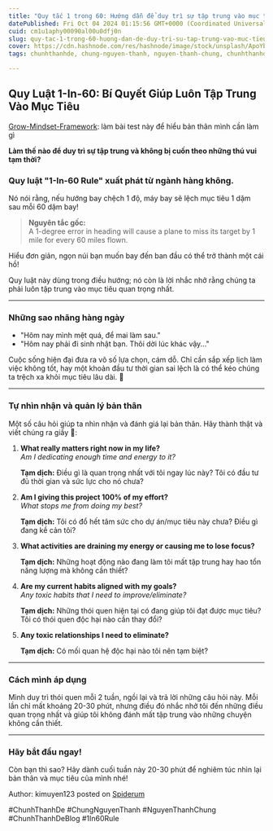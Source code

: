 ```yaml
---
title: "Quy tắc 1 trong 60: Hướng dẫn để duy trì sự tập trung vào mục tiêu  🛫"
datePublished: Fri Oct 04 2024 01:15:56 GMT+0000 (Coordinated Universal Time)
cuid: cm1u1aphy00090al00u0dfj0n
slug: quy-tac-1-trong-60-huong-dan-de-duy-tri-su-tap-trung-vao-muc-tieu
cover: https://cdn.hashnode.com/res/hashnode/image/stock/unsplash/ApoYbda6_3Y/upload/16c0c375fffc0e43ffcd191e4efa9a7a.jpeg
tags: chunhthanhde, chung-nguyen-thanh, nguyen-thanh-chung, chunhthanhde-blog

---
```


## Quy Luật 1-In-60: Bí Quyết Giúp Luôn Tập Trung Vào Mục Tiêu

[Grow-Mindset-Framework](https://github.com/ChunhThanhDe/grow-mindset-framework): làm bài test này để hiểu bản thân mình cần làm gì

**Làm thế nào để duy trì sự tập trung và không bị cuốn theo những thú vui tạm thời?**

### Quy luật "1-In-60 Rule" xuất phát từ ngành hàng không.

Nó nói rằng, nếu hướng bay chệch 1 độ, máy bay sẽ lệch mục tiêu 1 dặm sau mỗi 60 dặm bay!

> **Nguyên tắc gốc:**  
> A 1-degree error in heading will cause a plane to miss its target by 1 mile for every 60 miles flown.

Hiểu đơn giản, ngọn núi bạn muốn bay đến ban đầu có thể trở thành một cái hồ!

Quy luật này dùng trong điều hướng; nó còn là lời nhắc nhở rằng chúng ta phải luôn tập trung vào mục tiêu quan trọng nhất. 

---

### Những sao nhãng hàng ngày

- "Hôm nay mình mệt quá, để mai làm sau."  
- "Hôm nay phải đi sinh nhật bạn. Thôi dời lúc khác vậy..."

Cuộc sống hiện đại đưa ra vô số lựa chọn, cám dỗ. Chỉ cần sắp xếp lịch làm việc không tốt, hay một khoản đầu tư thời gian sai lệch là có thể kéo chúng ta trệch xa khỏi mục tiêu lâu dài. 🤔

---

### Tự nhìn nhận và quản lý bản thân

Một số câu hỏi giúp ta nhìn nhận và đánh giá lại bản thân. Hãy thành thật và viết chúng ra giấy 📝:

1. **What really matters right now in my life?**  
   _Am I dedicating enough time and energy to it?_

   **Tạm dịch:** Điều gì là quan trọng nhất với tôi ngay lúc này? Tôi có đầu tư đủ thời gian và sức lực cho nó chưa?

2. **Am I giving this project 100% of my effort?**  
   _What stops me from doing my best?_

   **Tạm dịch:** Tôi có đổ hết tâm sức cho dự án/mục tiêu này chưa? Điều gì đang kề cản tôi?

3. **What activities are draining my energy or causing me to lose focus?**

   **Tạm dịch:** Những hoạt động nào đang làm tôi mất tập trung hay hao tổn năng lượng mà không cần thiết?

4. **Are my current habits aligned with my goals?**  
   _Any toxic habits that I need to improve/eliminate?_

   **Tạm dịch:** Những thói quen hiện tại có đang giúp tôi đạt được mục tiêu? Tôi có thói quen độc hại nào cần thay đổi?

5. **Any toxic relationships I need to eliminate?**

   **Tạm dịch:** Có mối quan hệ độc hại nào tôi nên tạm biệt?

---

### Cách mình áp dụng

Mình duy trì thói quen mỗi 2 tuần, ngồi lại và trả lời những câu hỏi này. Mỗi lần chỉ mất khoảng 20-30 phút, nhưng điều đó nhắc nhở tôi đến những điều quan trọng nhất và giúp tôi không đánh mất tập trung vào những chuyện không cần thiết. 

---

### Hãy bắt đầu ngay!

Còn bạn thì sao? Hãy dành cuối tuần này 20-30 phút để nghiêm túc nhìn lại bản thân và mục tiêu của mình nhé! 


Author: kimuyen123 posted on [Spiderum](https://spiderum.com/bai-dang/1-In-60-Rule-Quy-Luat-Giup-Ban-Luon-Tap-Trung-Vao-Muc-Tieu-Cua-Minh-cn19jgYYpA27)

#ChunhThanhDe #ChungNguyenThanh #NguyenThanhChung #ChunhThanhDeBlog #1In60Rule

